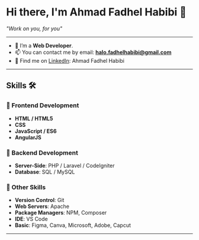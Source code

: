# Hi there, I'm Ahmad Fadhel Habibi 👋

_"Work on you, for you"_  

---

- 🌱 I’m a **Web Developer**.
- 📫 You can contact me by email: [**halo.fadhelhabibi@gmail.com**](mailto:halo.fadhelhabibi@gmail.com)
- 🏣 Find me on [LinkedIn](https://www.linkedin.com/in/ahmad-fadhel-habibi-790743151/): Ahmad Fadhel Habibi

---

## Skills 🛠️

### 🎨 Frontend Development
- **HTML / HTML5**
- **CSS**
- **JavaScript / ES6**
- **AngularJS**

### 📌 Backend Development
- **Server-Side**: PHP / Laravel / CodeIgniter
- **Database**: SQL / MySQL

### 🎁 Other Skills
- **Version Control**: Git
- **Web Servers**: Apache
- **Package Managers**: NPM, Composer
- **IDE**: VS Code
- **Basic**: Figma, Canva, Microsoft, Adobe, Capcut

---
